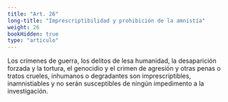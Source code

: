 ```yaml
---
title: "Art. 26"
long-title: "Imprescriptibilidad y prohibición de la amnistía"
weight: 26
bookHidden: true
type: "articulo"
---
```


Los crímenes de guerra, los delitos de lesa humanidad, la desaparición forzada y la tortura, el genocidio y el crimen de agresión y otras penas o tratos crueles, inhumanos o degradantes son imprescriptibles, inamnistiables y no serán susceptibles de ningún impedimento a la investigación.